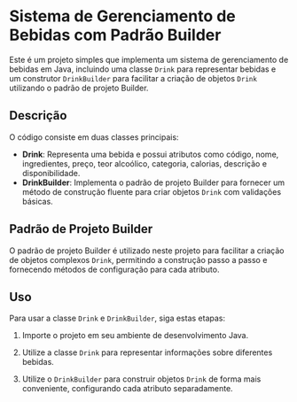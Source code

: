 # Sistema de Gerenciamento de Bebidas com Padrão Builder

Este é um projeto simples que implementa um sistema de gerenciamento de bebidas em Java, incluindo uma classe `Drink` para representar bebidas e um construtor `DrinkBuilder` para facilitar a criação de objetos `Drink` utilizando o padrão de projeto Builder.

## Descrição

O código consiste em duas classes principais:

- **Drink**: Representa uma bebida e possui atributos como código, nome, ingredientes, preço, teor alcoólico, categoria, calorias, descrição e disponibilidade.
- **DrinkBuilder**: Implementa o padrão de projeto Builder para fornecer um método de construção fluente para criar objetos `Drink` com validações básicas.

## Padrão de Projeto Builder

O padrão de projeto Builder é utilizado neste projeto para facilitar a criação de objetos complexos `Drink`, permitindo a construção passo a passo e fornecendo métodos de configuração para cada atributo.

## Uso

Para usar a classe `Drink` e `DrinkBuilder`, siga estas etapas:

1. Importe o projeto em seu ambiente de desenvolvimento Java.

2. Utilize a classe `Drink` para representar informações sobre diferentes bebidas.

3. Utilize o `DrinkBuilder` para construir objetos `Drink` de forma mais conveniente, configurando cada atributo separadamente.
